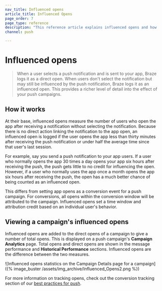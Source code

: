 ```yaml
---
nav_title: Influenced opens
article_title: Influenced Opens
page_order: 7
page_type: reference
description: "This reference article explains influenced opens and how you can track them to provide a richer level of detail into your push campaigns."
channel: push

---
```


# Influenced opens

> When a user selects a push notification and is sent to your app, Braze logs it as a direct open. When users don't select the notification but may still be influenced by the push notification, Braze logs it as an influenced open. This provides a richer level of detail into the effect of your push campaigns.

## How it works

At their base, influenced opens measure the number of users who open the app after receiving a notification without selecting the notification. Because there is no direct action linking the notification to the app open, an influenced open is logged if the user opens the app less than thirty minutes after receiving the push notification or under half the average time since that user's last session.

For example, say you send a push notification to your app users. If a user who normally opens the app 30 times a day opens your app six hours after receiving the push, the push gets little to no credit for influencing the open. However, if a user who normally uses the app once a month opens the app six hours after receiving the push, the open has a much better chance of being counted as an influenced open. 

This differs from setting app opens as a conversion event for a push campaign. For conversions, all opens within the conversion window will be attributed to the campaign. Influenced opens set a time window and attribution credit based on an individual user's behavior.

## Viewing a campaign's influenced opens

Influenced opens are added to the direct opens of a campaign to give a number of total opens. This is displayed on a push campaign's **Campaign Analytics** page. Total opens and direct opens are shown in the message performance and **Historical Performance** sections. Influenced opens are the difference between the two measures.

![Influenced opens statistics on the Campaign Details page for a campaign]({% image_buster /assets/img_archive/Influenced_Opens2.png %})

For more information on tracking opens, check out the conversion tracking section of our [best practices for push]({{site.baseurl}}/user_guide/message_building_by_channel/push/best_practices/).

